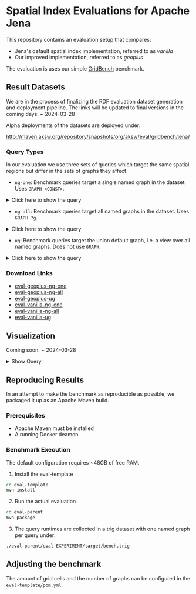 # Spatial Index Evaluations for Apache Jena

This repository contains an evaluation setup that compares:

* Jena's default spatial index implementation, referred to as _vanilla_
* Our improved implementation, referred to as  _geoplus_

The evaluation is uses our simple [GridBench](https://github.com/AKSW/gridbench) benchmark.

## Result Datasets

We are in the process of finalizing the RDF evaluation dataset generation and deployment pipeline. The links will be updated to final versions in the coming days. ~ 2024-03-28

Alpha deployments of the datasets are deployed under:

http://maven.aksw.org/repository/snapshots/org/aksw/eval/gridbench/jena/

### Query Types

In our evaluation we use three sets of queries which target the same spatial regions but differ in the sets of graphs they affect.

* `ng-one`: Benchmark queries target a single named graph in the dataset. Uses `GRAPH <CONST>`.

<details>
  <summary>Click here to show the query</summary>

```sparql
PREFIX  geo:  <http://www.opengis.net/ont/geosparql#>
PREFIX  spatial: <http://jena.apache.org/spatial#>
PREFIX  geof: <http://www.opengis.net/def/function/geosparql/>

SELECT  (count(*) AS ?c)
WHERE
  { GRAPH <http://www.example.org/graph/0>
      { BIND("POLYGON((-90 -90, -90 -78.75, -78.75 -78.75, -78.75 -90, -90 -90))"^^geo:wktLiteral AS ?queryGeom)
        ?feature  spatial:intersectBoxGeom  ( ?queryGeom ) ;
                  geo:hasGeometry       ?featureGeom .
        ?featureGeom  geo:asWKT         ?featureGeomWkt
        FILTER geof:sfIntersects(?featureGeomWkt, ?queryGeom)
      }
  }
```

</details>


* `ng-all`: Benchmark queries target all named graphs in the dataset. Uses `GRAPH ?g`.

<details>
  <summary>Click here to show the query</summary>

```sparql
PREFIX  geo:  <http://www.opengis.net/ont/geosparql#>
PREFIX  spatial: <http://jena.apache.org/spatial#>
PREFIX  geof: <http://www.opengis.net/def/function/geosparql/>

SELECT  (count(*) AS ?c)
WHERE
  { GRAPH ?g
      { BIND("POLYGON((-90 -90, -90 -78.75, -78.75 -78.75, -78.75 -90, -90 -90))"^^geo:wktLiteral AS ?queryGeom)
        ?feature  spatial:intersectBoxGeom  ( ?queryGeom ) ;
                  geo:hasGeometry       ?featureGeom .
        ?featureGeom  geo:asWKT         ?featureGeomWkt
        FILTER geof:sfIntersects(?featureGeomWkt, ?queryGeom)
      }
  }
```

</details>

* `ug`: Benchmark queries target the union default graph, i.e. a view over all named graphs. Does not use `GRAPH`.

<details>
  <summary>Click here to show the query</summary>

```sparql
PREFIX  geo:  <http://www.opengis.net/ont/geosparql#>
PREFIX  spatial: <http://jena.apache.org/spatial#>
PREFIX  geof: <http://www.opengis.net/def/function/geosparql/>

SELECT  (count(*) AS ?c)
WHERE
  { { BIND("POLYGON((-90 -90, -90 -78.75, -78.75 -78.75, -78.75 -90, -90 -90))"^^geo:wktLiteral AS ?queryGeom)
      ?feature  spatial:intersectBoxGeom  ( ?queryGeom ) ;
                geo:hasGeometry       ?featureGeom .
      ?featureGeom  geo:asWKT         ?featureGeomWkt
    }
    FILTER geof:sfIntersects(?featureGeomWkt, ?queryGeom)
  }
```

</details>

### Download Links

* [eval-geoplus-ng-one](https://maven.aksw.org/repository/snapshots/org/aksw/eval/gridbench/jena/eval-geoplus-ng-one/0.0.1-SNAPSHOT/eval-geoplus-ng-one-0.0.1-20240328.193113-1.trig)
* [eval-geoplus-ng-all](https://maven.aksw.org/repository/snapshots/org/aksw/eval/gridbench/jena/eval-geoplus-ng-all/0.0.1-SNAPSHOT/eval-geoplus-ng-all-0.0.1-20240328.193113-1.trig)
* [eval-geoplus-ug](https://maven.aksw.org/repository/snapshots/org/aksw/eval/gridbench/jena/eval-geoplus-ug/0.0.1-SNAPSHOT/eval-geoplus-ug-0.0.1-20240328.193113-1.trig)
* [eval-vanilla-ng-one](https://maven.aksw.org/repository/snapshots/org/aksw/eval/gridbench/jena/eval-vanilla-ng-one/0.0.1-SNAPSHOT/eval-vanilla-ng-one-0.0.1-20240328.193113-1.trig)
* [eval-vanilla-ng-all](https://maven.aksw.org/repository/snapshots/org/aksw/eval/gridbench/jena/eval-vanilla-ng-all/0.0.1-SNAPSHOT/eval-vanilla-ng-all-0.0.1-20240328.193113-1.trig)
* [eval-vanilla-ug](https://maven.aksw.org/repository/snapshots/org/aksw/eval/gridbench/jena/eval-vanilla-ug/0.0.1-SNAPSHOT/eval-vanilla-ug-0.0.1-20240328.193113-1.trig)

## Visualization

Coming soon. ~ 2024-03-28

<details>

<summary>Show Query</summary>

```sparql
PREFIX prov: <http://www.w3.org/ns/prov#>
PREFIX xsd: <http://www.w3.org/2001/XMLSchema#>
PREFIX geo: <http://www.opengis.net/ont/geosparql#>
PREFIX lsq: <http://lsq.aksw.org/vocab#>
PREFIX agg: <http://jena.apache.org/ARQ/function/aggregate#>

SELECT ?time ?value WHERE {
  { SELECT ?benchmarkRun (AVG(?duration) AS ?durationAvg) (agg:stdev(?duration) AS ?durationStdev) {
      GRAPH ?query {
        ?query lsq:hasLocalExec ?localExec .
        ?localExec
          lsq:benchmarkRun ?benchmarkRun ;
          lsq:hasQueryExec/lsq:evalDuration ?duration .
      }
  } GROUP BY ?benchmarkRun }
  GRAPH ?query {
    ?query
      lsq:hasLocalExec ?localExec ;
      geo:hasGeometry/geo:asWKT ?wkt .

    ?localExec
      lsq:benchmarkRun ?benchmarkRun ;
      lsq:hasQueryExec ?queryExec .

    ?queryExec
      prov:atTime ?time ;
      lsq:evalDuration ?duration .    
  }
  GRAPH ?runGraph { ?benchmarkRun lsq:runId ?runId }
  FILTER(?runId = 0)
  # BIND((?duration - ?durationAvg) / ?durationStdev AS ?value) # How many sigmas a value differs from the average
  # BIND(?duration - ?durationAvg AS ?value)
  BIND(?duration AS ?value)
}
ORDER BY ASC(?time)
```

</details>

## Reproducing Results

In an attempt to make the benchmark as reproducible as possible, we packaged it up as an Apache Maven build.

### Prerequisites

* Apache Maven must be installed
* A running Docker deamon

### Benchmark Execution

The default configuration requires ~48GB of free RAM.

1. Install the eval-template

```bash
cd eval-template
mvn install
```

2. Run the actual evaluation

```bash
cd eval-parent
mvn package
```

3. The query runtimes are collected in a trig dataset with one named graph per query under:

```bash
./eval-parent/eval-EXPERIMENT/target/bench.trig
```

## Adjusting the benchmark

The amount of grid cells and the number of graphs can be configured in the `eval-template/pom.yml`.


